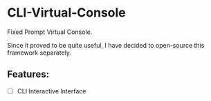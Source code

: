 # CLI-Virtual-Console
Fixed Prompt Virtual Console.   
  
Since it proved to be quite useful, I have decided to open-source this framework separately.  
  
## Features:
- [ ] CLI Interactive Interface
  
